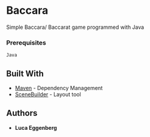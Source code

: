 # Baccara

Simple Baccara/ Baccarat game programmed with Java

### Prerequisites

```
Java
```

## Built With
* [Maven](https://maven.apache.org/) - Dependency Management
* [SceneBuilder](https://gluonhq.com/products/scene-builder/) - Layout tool

## Authors

* **Luca Eggenberg** 

